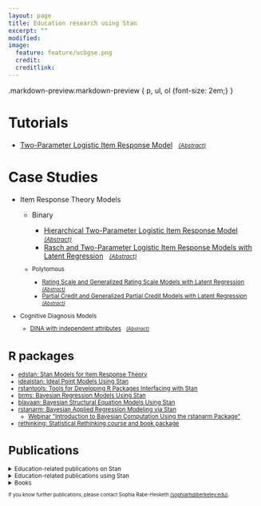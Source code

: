 ```yaml
---
layout: page
title: Education research using Stan
excerpt: ""
modified: 
image:
  feature: feature/ucbgse.png
  credit: 
  creditlink: 
---
```


.markdown-preview.markdown-preview { p, ul, ol {font-size: 2em;} }


# Tutorials
* [Two-Parameter Logistic Item Response Model](http://mc-stan.org/users/documentation/case-studies/tutorial_twopl.html) &nbsp; <small>[_(Abstract)_](http://mc-stan.org/users/documentation/case-studies.html#two-parameter-logistic-item-response-model)</small>

# Case Studies
* Item Response Theory Models
  * Binary 
    * [Hierarchical Two-Parameter Logistic Item Response Model](http://mc-stan.org/users/documentation/case-studies/hierarchical_2pl.html) &nbsp; <small>[_(Abstract)_](http://mc-stan.org/users/documentation/case-studies.html#hierarchical-two-parameter-logistic-item-response-model)</small>
    * [Rasch and Two-Parameter Logistic Item Response Models with Latent Regression](http://mc-stan.org/users/documentation/case-studies/rasch_and_2pl.html) &nbsp; <small>[_(Abstract)_](http://mc-stan.org/users/documentation/case-studies.html#rasch-and-two-parameter-logistic-item-response-models-with-latent-regression)

  * Polytomous
    * [Rating Scale and Generalized Rating Scale Models with Latent Regression](http://mc-stan.org/users/documentation/case-studies/rsm_and_grsm.html) &nbsp; <small>[_(Abstract)_](http://mc-stan.org/users/documentation/case-studies.html#rating-scale-and-generalized-rating-scale-models-with-latent-regression)</small>
    * [Partial Credit and Generalized Partial Credit Models with Latent Regression](http://mc-stan.org/users/documentation/case-studies/pcm_and_gpcm.html) &nbsp; <small>[_(Abstract)_](http://mc-stan.org/users/documentation/case-studies.html#partial-credit-and-generalized-partial-credit-models-with-latent-regression)</small>

* Cognitive Diagnosis Models
  * [DINA with independent attributes](http://mc-stan.org/users/documentation/case-studies/dina_independent.html) &nbsp;
        <small>[_(Abstract)_](http://mc-stan.org/users/documentation/case-studies.html#cognitive-diagnosis-model-dina-model-with-independent-attributes)</small>
 

# R packages
* [edstan: Stan Models for Item Response Theory](https://cran.rstudio.com/web/packages/edstan/)
* [idealstan: Ideal Point Models Using Stan](https://github.com/saudiwin/idealstan)
* [rstantools: Tools for Developing R Packages Interfacing with Stan](https://cran.r-project.org/web/packages/rstantools/index.html)
* [brms: Bayesian Regression Models Using Stan](https://cran.r-project.org/web/packages/brms/index.html)
* [blavaan: Bayesian Structural Equation Models Using Stan](https://faculty.missouri.edu/~merklee/blavaan/)
* [rstanarm: Bayesian Applied Regression Modeling via Stan](https://cran.rstudio.com/web/packages/rstanarm/)
  * [Webinar "Introduction to Bayesian Computation Using the rstanarm Package"](https://youtu.be/z7zOzL9Rrzs)
* [rethinking: Statistical Rethinking course and book package](https://github.com/rmcelreath/rethinking)

# Publications
<details>
<summary>Education-related publications on Stan</summary>
  
<ul>
<li><p><small>Ames, A. J., & Au, C. H. (2018). Using Stan for Item Response Theory Models. Measurement: Interdisciplinary Research and Perspectives, 16(2), 129-134. </small></p></li>

<li><p><small>Luo, Y., & Al-Harbi, K. (2017). Performances of LOO and WAIC as IRT model selection methods. Psychological Test and Assessment Modeling, 59(2), 183-205. </small></p></li>

<li><p><small>Luo, Y., & Jiao, H. (2017). Using the Stan Program for Bayesian Item Response Theory. Educational and Psychological Measurement. 77, 1–25. </small></p></li>

<li><p><small>Grant, R. L., Furr, D. C., Carpenter, B., & Gelman, A. (2017). Fitting Bayesian item response models in Stata and Stan. The Stata Journal, 17(2), 343-357. </small></p></li>

<li><p><small>
Gelman, A., Lee, D., & Guo, J. (2015). Stan: A probabilistic programming language for Bayesian inference and optimization. Journal of Educational and Behavioral Statistics, 40, 530-543.</small></p></li></ul>
</details>

<details>
<summary>Education-related publications using Stan</summary>

<ul>
<li><p><small> Merkle, E., Furr, D. and Rabe-Hesketh, S.  <A href="https://arxiv.org/abs/1802.04452
">Essays on Applying Bayesian Data Analysis to Improve Evidence-based Decision-making in Education</A> Bayesian model assessment: Use of conditional vs marginal likelihoods.</small></p></li>
<li><p><small> Pan, Y. (2016). <A href="https://academiccommons.columbia.edu/catalog/ac:202821">Essays on Applying Bayesian Data Analysis to Improve Evidence-based Decision-making in Education</A> (Doctoral dissertation). Columbia University </small></p></li>
<li><p><small> Gale, J., Ooms, A., Grant, R., Paget, K., & Marks-Maran, D. (2016). Student nurse selection and predictability of academic success: The Multiple Mini Interview project. Nurse Education Today, 40, 123-127. </small></p></li>

<li><p><small> Tan, J. Y. C. (2013). <A href="http://hdl.handle.net/2440/83277">Mathematical modelling and statistical analysis of school-based student performance data</A> (Doctoral dissertation). School of Mathematical Sciences, University of Adelaide, Adelaide, South Australia. </small></p></li>
</ul>


</details>


<details>
<summary>Books</summary>

<ul>
<li><p><small> McElreath, R. (2016). <A href="http://xcelab.net/rm/statistical-rethinking/">Statistical rethinking: A Bayesian course with examples in R and Stan</A> (Vol. 122). CRC Press. </small></p></li>  
  
<li><p><small> Kruschke, J. (2014). <A href="https://www.elsevier.com/books/doing-bayesian-data-analysis/kruschke/978-0-12-405888-0">Kruschke, J. (2014). Doing Bayesian data analysis: A tutorial with R, JAGS, and Stan.</A> Academic Press. </small></p></li>
  
</ul>

</details>

<small>If you know further publications, please contact Sophia Rabe-Hesketh [(sophiarh@berkeley.edu)](mailto:sophiarh@berkeley.edu).</small>
